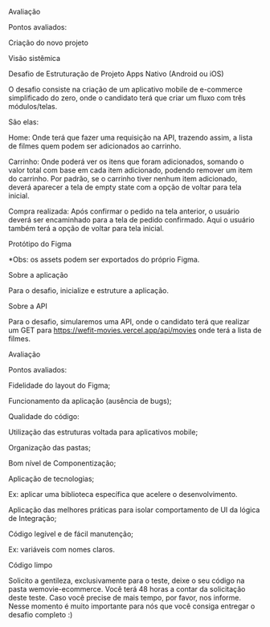 Avaliação

Pontos avaliados:

Criação do novo projeto

Visão sistêmica

Desafio de Estruturação de Projeto Apps Nativo (Android ou iOS)

O desafio consiste na criação de um aplicativo mobile de e-commerce simplificado do zero, onde o candidato terá que criar um fluxo com três módulos/telas.



São elas:



Home: Onde terá que fazer uma requisição na API, trazendo assim, a lista de filmes quem podem ser adicionados ao carrinho.

Carrinho: Onde poderá ver os itens que foram adicionados, somando o valor total com base em cada item adicionado, podendo remover um item do carrinho. Por padrão, se o carrinho tiver nenhum item adicionado, deverá aparecer a tela de empty state com a opção de voltar para tela inicial.

Compra realizada: Após confirmar o pedido na tela anterior, o usuário deverá ser encaminhado para a tela de pedido confirmado. Aqui o usuário também terá a opção de voltar para tela inicial.

Protótipo do Figma



*Obs: os assets podem ser exportados do próprio Figma.



Sobre a aplicação



Para o desafio, inicialize e estruture a aplicação.



Sobre a API



Para o desafio, simularemos uma API, onde o candidato terá que realizar um GET para https://wefit-movies.vercel.app/api/movies onde terá a lista de filmes.



Avaliação

Pontos avaliados:

Fidelidade do layout do Figma;

Funcionamento da aplicação (ausência de bugs);

Qualidade do código:

Utilização das estruturas voltada para aplicativos mobile;

Organização das pastas;

Bom nível de Componentização;

Aplicação de tecnologias;

Ex: aplicar uma biblioteca específica que acelere o desenvolvimento.

Aplicação das melhores práticas para isolar comportamento de UI da lógica de Integração;

Código legível e de fácil manutenção;

Ex: variáveis com nomes claros.

Código limpo

Solicito a gentileza, exclusivamente para o teste, deixe o seu código na pasta wemovie-ecommerce. Você terá 48 horas a contar da solicitação deste teste. Caso você precise de mais tempo, por favor, nos informe. Nesse momento é muito importante para nós que você consiga entregar o desafio completo :)
